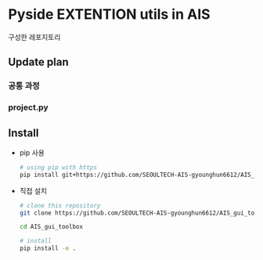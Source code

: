 # Pyside EXTENTION utils in AIS

 구성한 레포지토리

## Update plan

### 공통 과정

### project.py

## Install

- pip 사용

  ```bash
  # using pip with https
  pip install git+https://github.com/SEOULTECH-AIS-gyounghun6612/AIS_gui_toolbox.git
  ```

- 직접 설치

  ```bash
  # clone this repository
  git clone https://github.com/SEOULTECH-AIS-gyounghun6612/AIS_gui_toolbox.git

  cd AIS_gui_toolbox

  # install 
  pip install -e .
  ```
